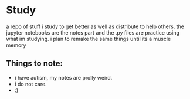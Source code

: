 # Study
a repo of stuff i study to get better as well as distribute to help others.
the jupyter notebooks are the notes part and the .py files are practice using what im studying.
i plan to remake the same things until its a muscle memory
## Things to note:
- i have autism, my notes are prolly weird.
- i do not care.
- :)

